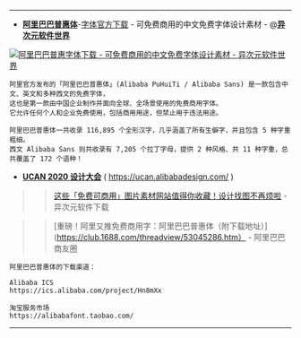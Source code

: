 ----------------

- [**阿里巴巴普惠体**]()-[字体官方下载](http://aifont.oss-cn-beijing.aliyuncs.com/Alibaba%20PuHuiTi/Alibaba%20PuHuiTi_AlibabaSans.zip) - 可免费商用的中文免费字体设计素材 - @[**异次元软件世界**](https://www.iplaysoft.com/alibaba-puhuiti.html)

 <a href="https://www.iplaysoft.com/alibaba-puhuiti.html">
 <img src="https://img.iplaysoft.com/wp-content/uploads/2019/alibaba-puhuiti/alibaba_puhuiti.jpg!0x0.webp" border="0" title="阿里巴巴普惠字体下载 - 可免费商用的中文免费字体设计素材 - 异次元软件世界"> </a> 

```
阿里官方发布的「阿里巴巴普惠体」(Alibaba PuHuiTi / Alibaba Sans) 是一款包含中文、英文和多种西文的免费字体，
这也是第一款由中国企业制作并面向全球、全场景使用的免费商用字体。
它允许任何个人和企业免费使用，包括商用用途，但禁止用于违法用途。

阿里巴巴普惠体一共收录 116,895 个全形汉字，几乎涵盖了所有生僻字，并且包含 5 种字重粗细。
西文 Alibaba Sans 则共收录有 7,205 个拉丁字母，提供 2 种风格、共 11 种字重，总共覆盖了 172 个语种！
```
- [**UCAN 2020 设计大会**](https://ucan.alibabadesign.com/) ( https://ucan.alibabadesign.com/ )

>> [这些「免费可商用」图片素材网站值得你收藏！设计找图不再烦啦](https://www.iplaysoft.com/free-images.html) - 异次元软件下载

>> [重磅！阿里又推免费商用字：阿里巴巴普惠体（附下载地址）](https://club.1688.com/threadview/53045286.htm） - 阿里巴巴商友圈
```
阿里巴巴普惠体的下载渠道：

Alibaba ICS
https://ics.alibaba.com/project/Hn8mXx

淘宝服务市场
https://alibabafont.taobao.com/
```
----------------
